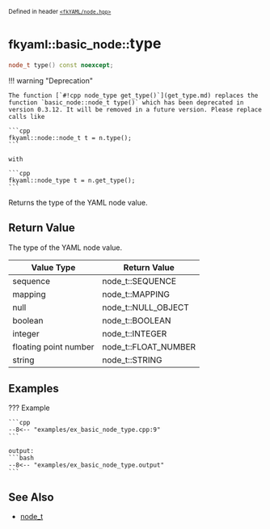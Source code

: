 <small>Defined in header [`<fkYAML/node.hpp>`](https://github.com/fktn-k/fkYAML/blob/develop/include/fkYAML/node.hpp)</small>

# <small>fkyaml::basic_node::</small>type

```cpp
node_t type() const noexcept;
```

!!! warning "Deprecation"

    The function [`#!cpp node_type get_type()`](get_type.md) replaces the function `basic_node::node_t type()` which has been deprecated in version 0.3.12. It will be removed in a future version. Please replace calls like  
    
    ```cpp
    fkyaml::node::node_t t = n.type();
    ```
    
    with  
    
    ```cpp
    fkyaml::node_type t = n.get_type();
    ```

Returns the type of the YAML node value.  

## **Return Value**

The type of the YAML node value.

| Value Type            | Return Value         |
| --------------------- | -------------------- |
| sequence              | node_t::SEQUENCE     |
| mapping               | node_t::MAPPING      |
| null                  | node_t::NULL_OBJECT  |
| boolean               | node_t::BOOLEAN      |
| integer               | node_t::INTEGER      |
| floating point number | node_t::FLOAT_NUMBER |
| string                | node_t::STRING       |

## **Examples**

??? Example

    ```cpp
    --8<-- "examples/ex_basic_node_type.cpp:9"
    ```

    output:
    ```bash
    --8<-- "examples/ex_basic_node_type.output"
    ```

## **See Also**

* [node_t](node_t.md)
